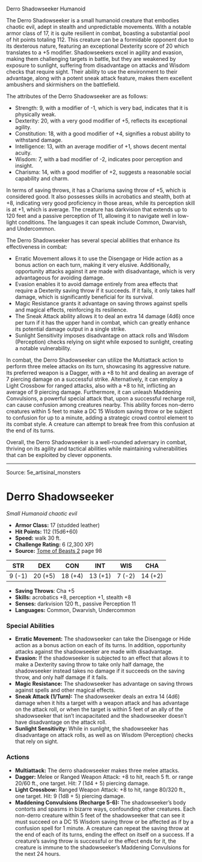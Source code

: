 <MonsterName/>Derro Shadowseeker</MonsterName>
<CreatureType/>Humanoid</CreatureType>

<summary>The Derro Shadowseeker is a small humanoid creature that embodies chaotic evil, adept in stealth and unpredictable movements. With a notable armor class of 17, it is quite resilient in combat, boasting a substantial pool of hit points totaling 112. This creature can be a formidable opponent due to its dexterous nature, featuring an exceptional Dexterity score of 20 which translates to a +5 modifier. Shadowseekers excel in agility and evasion, making them challenging targets in battle, but they are weakened by exposure to sunlight, suffering from disadvantage on attacks and Wisdom checks that require sight. Their ability to use the environment to their advantage, along with a potent sneak attack feature, makes them excellent ambushers and skirmishers on the battlefield.</summary>

<detail>

The attributes of the Derro Shadowseeker are as follows: 
- Strength: 9, with a modifier of -1, which is very bad, indicates that it is physically weak.
- Dexterity: 20, with a very good modifier of +5, reflects its exceptional agility.
- Constitution: 18, with a good modifier of +4, signifies a robust ability to withstand damage.
- Intelligence: 13, with an average modifier of +1, shows decent mental acuity.
- Wisdom: 7, with a bad modifier of -2, indicates poor perception and insight.
- Charisma: 14, with a good modifier of +2, suggests a reasonable social capability and charm.

In terms of saving throws, it has a Charisma saving throw of +5, which is considered good. It also possesses skills in acrobatics and stealth, both at +8, indicating very good proficiency in those areas, while its perception skill is at +1, which is average. The creature has darkvision that extends up to 120 feet and a passive perception of 11, allowing it to navigate well in low-light conditions. The languages it can speak include Common, Dwarvish, and Undercommon.

The Derro Shadowseeker has several special abilities that enhance its effectiveness in combat:
- Erratic Movement allows it to use the Disengage or Hide action as a bonus action on each turn, making it very elusive. Additionally, opportunity attacks against it are made with disadvantage, which is very advantageous for avoiding damage.
- Evasion enables it to avoid damage entirely from area effects that require a Dexterity saving throw if it succeeds. If it fails, it only takes half damage, which is significantly beneficial for its survival.
- Magic Resistance grants it advantage on saving throws against spells and magical effects, reinforcing its resilience.
- The Sneak Attack ability allows it to deal an extra 14 damage (4d6) once per turn if it has the upper hand in combat, which can greatly enhance its potential damage output in a single strike.
- Sunlight Sensitivity imposes disadvantage on attack rolls and Wisdom (Perception) checks relying on sight while exposed to sunlight, creating a notable vulnerability.

In combat, the Derro Shadowseeker can utilize the Multiattack action to perform three melee attacks on its turn, showcasing its aggressive nature. Its preferred weapon is a Dagger, with a +8 to hit and dealing an average of 7 piercing damage on a successful strike. Alternatively, it can employ a Light Crossbow for ranged attacks, also with a +8 to hit, inflicting an average of 9 piercing damage. Furthermore, it can unleash Maddening Convulsions, a powerful special attack that, upon a successful recharge roll, can cause confusion among creatures nearby. This ability forces non-derro creatures within 5 feet to make a DC 15 Wisdom saving throw or be subject to confusion for up to a minute, adding a strategic crowd control element to its combat style. A creature can attempt to break free from this confusion at the end of its turns.

Overall, the Derro Shadowseeker is a well-rounded adversary in combat, thriving on its agility and tactical abilities while maintaining vulnerabilities that can be exploited by clever opponents.</detail>



---

Source: 5e_artisinal_monsters

# Derro Shadowseeker

*Small* *Humanoid* *chaotic evil*

- **Armor Class:** 17 (studded leather)
- **Hit Points:** 112 (15d6+60)
- **Speed:** walk 30 ft.
- **Challenge Rating:** 6 (2,300 XP)
- **Source:** [Tome of Beasts 2](https://koboldpress.com/kpstore/product/tome-of-beasts-2-for-5th-edition) page 98

| STR | DEX | CON | INT | WIS | CHA |
| --- | --- | --- | --- | --- | --- |
| 9 (-1) | 20 (+5) | 18 (+4) | 13 (+1) | 7 (-2) | 14 (+2) |

- **Saving Throws**: Cha +5
- **Skills:** acrobatics +8, perception +1, stealth +8
- **Senses:** darkvision 120 ft., passive Perception 11
- **Languages:** Common, Dwarvish, Undercommon

### Special Abilities

- **Erratic Movement:** The shadowseeker can take the Disengage or Hide action as a bonus action on each of its turns. In addition, opportunity attacks against the shadowseeker are made with disadvantage.
- **Evasion:** If the shadowseeker is subjected to an effect that allows it to make a Dexterity saving throw to take only half damage, the shadowseeker instead takes no damage if it succeeds on the saving throw, and only half damage if it fails.
- **Magic Resistance:** The shadowseeker has advantage on saving throws against spells and other magical effects.
- **Sneak Attack (1/Turn):** The shadowseeker deals an extra 14 (4d6) damage when it hits a target with a weapon attack and has advantage on the attack roll, or when the target is within 5 feet of an ally of the shadowseeker that isn’t incapacitated and the shadowseeker doesn’t have disadvantage on the attack roll.
- **Sunlight Sensitivity:** While in sunlight, the shadowseeker has disadvantage on attack rolls, as well as on Wisdom (Perception) checks that rely on sight.

### Actions

- **Multiattack:** The derro shadowseeker makes three melee attacks.
- **Dagger:** Melee or Ranged Weapon Attack: +8 to hit, reach 5 ft. or range 20/60 ft., one target. Hit: 7 (1d4 + 5) piercing damage.
- **Light Crossbow:** Ranged Weapon Attack: +8 to hit, range 80/320 ft., one target. Hit: 9 (1d8 + 5) piercing damage.
- **Maddening Convulsions (Recharge 5-6):** The shadowseeker’s body contorts and spasms in bizarre ways, confounding other creatures. Each non-derro creature within 5 feet of the shadowseeker that can see it must succeed on a DC 15 Wisdom saving throw or be affected as if by a confusion spell for 1 minute. A creature can repeat the saving throw at the end of each of its turns, ending the effect on itself on a success. If a creature’s saving throw is successful or the effect ends for it, the creature is immune to the shadowseeker’s Maddening Convulsions for the next 24 hours.




